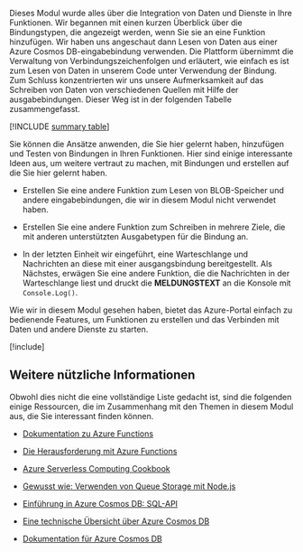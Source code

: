 Dieses Modul wurde alles über die Integration von Daten und Dienste in Ihre Funktionen. Wir begannen mit einen kurzen Überblick über die Bindungstypen, die angezeigt werden, wenn Sie sie an eine Funktion hinzufügen. Wir haben uns angeschaut dann Lesen von Daten aus einer Azure Cosmos DB-eingabebindung verwenden. Die Plattform übernimmt die Verwaltung von Verbindungszeichenfolgen und erläutert, wie einfach es ist zum Lesen von Daten in unserem Code unter Verwendung der Bindung. Zum Schluss konzentrierten wir uns unsere Aufmerksamkeit auf das Schreiben von Daten von verschiedenen Quellen mit Hilfe der ausgabebindungen. Dieser Weg ist in der folgenden Tabelle zusammengefasst.

[!INCLUDE [summary table](./summary-table.md)]

Sie können die Ansätze anwenden, die Sie hier gelernt haben, hinzufügen und Testen von Bindungen in Ihren Funktionen. Hier sind einige interessante Ideen aus, um weitere vertraut zu machen, mit Bindungen und erstellen auf die Sie hier gelernt haben.

* Erstellen Sie eine andere Funktion zum Lesen von BLOB-Speicher und andere eingabebindungen, die wir in diesem Modul nicht verwendet haben.

* Erstellen Sie eine andere Funktion zum Schreiben in mehrere Ziele, die mit anderen unterstützten Ausgabetypen für die Bindung an.

* In der letzten Einheit wir eingeführt, eine Warteschlange und Nachrichten an diese mit einer ausgangsbindung bereitgestellt. Als Nächstes, erwägen Sie eine andere Funktion, die die Nachrichten in der Warteschlange liest und druckt die **MELDUNGSTEXT** an die Konsole mit `Console.Log()`.

Wie wir in diesem Modul gesehen haben, bietet das Azure-Portal einfach zu bedienende Features, um Funktionen zu erstellen und das Verbinden mit Daten und andere Dienste zu starten.

[!include[](../../../includes/azure-sandbox-cleanup.md)]

## <a name="further-reading"></a>Weitere nützliche Informationen

Obwohl dies nicht die eine vollständige Liste gedacht ist, sind die folgenden einige Ressourcen, die im Zusammenhang mit den Themen in diesem Modul aus, die Sie interessant finden können.

 * [Dokumentation zu Azure Functions](https://docs.microsoft.com/azure/azure-functions/)

* [Die Herausforderung mit Azure Functions](https://aka.ms/afc)

* [Azure Serverless Computing Cookbook](https://azure.microsoft.com/resources/azure-serverless-computing-cookbook/)

 * [Gewusst wie: Verwenden von Queue Storage mit Node.js](https://docs.microsoft.com/azure/storage/queues/storage-nodejs-how-to-use-queues)

 * [Einführung in Azure Cosmos DB: SQL-API](https://docs.microsoft.com/azure/cosmos-db/sql-api-introduction)

* [Eine technische Übersicht über Azure Cosmos DB](https://azure.microsoft.com/blog/a-technical-overview-of-azure-cosmos-db/)

* [Dokumentation für Azure Cosmos DB](https://docs.microsoft.com/azure/cosmos-db/)

